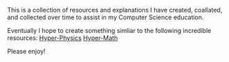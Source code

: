 This is a collection of resources and explanations I have created, coallated, and collected over time to assist in my Computer Science education.

Eventually I hope to create something simliar to the following incredible resources:
[Hyper-Physics](http://hyperphysics.phy-astr.gsu.edu/hbase/hframe.html)
[Hyper-Math](http://hyperphysics.phy-astr.gsu.edu/hbase/hmat.html)

Please enjoy!